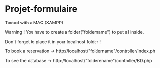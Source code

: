 # Projet-formulaire
Tested with a MAC (XAMPP)

Warning ! You have to create a folder("foldername") to put all inside.

Don't forget to place it in your localhost folder !


To book a reservation -> http://localhost/"foldername"/controller/index.ph

To see the database -> http://localhost/"folderename"/controller/BD.php


